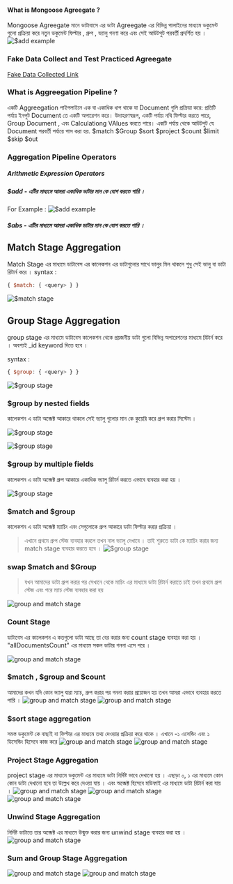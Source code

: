 ####  What is Mongoose Agreegate ? 
Mongoose Agreegate   মানে ডাটাবাসে  এর ডাটা  Agreegate  এর বিভিন্ন পালাইনের মাধ্যমে ডকুমেন্ট গুলো প্রক্রিয়া করে  নতুন ডকুমেন্ট  ফিল্টার ,  গ্রুপ , ভ্যালু গনণা   করে  এবং সেই আউটপুট পরবর্তী  প্রদর্শিত হয় । 
![$add example](https://i.ibb.co/pRw4jsW/download.png)



### Fake Data Collect and Test Practiced  Agreegate 

[Fake Data Collected Link ](https://fakestoreapi.com/products)


### What is Aggreegation  Pipeline ? 
একটি Aggreegation  পাইপলাইনে এক বা একাধিক ধাপ থাকে যা  Document গুলি প্রক্রিয়া করে: প্রতিটি পর্যায় ইনপুট Document তে একটি অপারেশন করে। উদাহরণস্বরূপ, একটি পর্যায় নথি ফিল্টার করতে পারে, Group Document , এবং Calculationg VAlues করতে পারে। একটি পর্যায় থেকে আউটপুট যে Document  পরবর্তী পর্যায়ে পাস করা হয়.
	 $match
	 $Group
	 $sort 
	$project 
	$count 
	$limit 
	$skip
	$out 

### Aggregation Pipeline Operators

##### Arithmetic Expression Operators
##### $add   -	 এটির মাধ্যমে আমরা একাধিক  ডাটার মান কে যোগ করতে পারি  । 
For Example : 
![$add example ](https://www.appsyoda.com/blogimages/add-example-code-and-output-in-MongoDB-Aggregate.png)

##### $abs   -	 এটির মাধ্যমে আমরা একাধিক  ডাটার মান কে যোগ করতে পারি  । 



## Match Stage Aggregation
Match  Stage  এর মাধ্যমে  ডাটাবেস এর কালেকশন এর ডাটাগুলোর সাথে ভালুর মিল থাকলে শুধু সেই ভালু বা ডাটা রিটার্ন করে । 
syntax : 
```javascript
{ $match: { <query> } }
```
![$match stage  ](./img/match.png)


## Group  Stage Aggregation
group stage  এর মাধ্যমে ডাটাবেস কালেকশন  থেকে প্রয়জনীয় ডাটা গুলো বিভিন্ন অপারেশনের মাধ্যমে রিটার্ন করে । 
অবশ্যই  _id  keyword  দিতে হবে । 

syntax : 
```javascript
{ $group: { <query> } }
```
![$group stage  ](./img/groupStage.png)


### $group by nested fields 
কালেকশন এ ডাটা অব্জেক্ট আকারে থাকলে সেই  ভ্যালু গুলোর মান কে কুয়েরি করে গ্রুপ  করার সিস্টেম । 

![$group stage  ](./img/broupbynested1.png)

![$group stage  ](./img/groupbynested2.png)


### $group by multiple fields
কালেকশন এ ডাটা অব্জেক্ট গ্রুপ  আকারে একাধিক  ভ্যালু রিটার্ন করতে  এভাবে ব্যবহার করা  হয় । 

![$group stage  ](./img/groupbymultiplevalue.png)

### $match and $group
কালেকশন এ ডাটা অব্জেক্ট ম্যাচিং এবং সেগুলোকে গ্রুপ আকারে ডাটা ফিল্টার করার প্রক্রিয়া । 

> এখানে প্রথমে গ্রুপ স্টেজ ব্যবহার করলে   তখন  নাল ভ্যালু দেখাবে ।  তাই শুরুতে ডাটা কে ম্যাচিং করার জন্য   match stage ব্যবহার করতে হবে । 
![$group stage  ](./img/match-and-group.png)

### swap $match and $Group

> যখন আমাদের ডাটা গ্রুপ করার পর সেখানে থেকে মাচিং এর  মাধ্যমে  ডাটা রিটার্ন করাতে চাই তখন প্রথমে গ্রুপ স্টেজ এবং পরে ম্যাচ স্টেজ ব্যবহার করা  হয় 

![group and match stage   ](./img/group&match.png)

### Count Stage 
ডাটাবেস এর কালেকশন এ কতগুলো  ডাটা আছে তা  বের করার  জন্য  count stage   ব্যবহার করা হয় ।  "allDocumentsCount"   এর মাধ্যমে সকল ডাটার  গননা  এসে পরে । 

![group and match stage   ](./img/count_stage.png)


### $match , $group and $count
আমাদের কখন যদি  কোন  ভ্যালু দ্বারা ম্যাচ, গ্রুপ করার পর গননা করার  প্রয়োজন হয় তখন আমরা এভাবে ব্যবহার করতে  পারি  । 
![group and match stage   ](./img/groupwithcount.png)
![group and match stage   ](./img/matchwithgroupandcount.png)


### $sort stage aggregation 
সমস্ত ডকুমেন্ট  কে  বাছাই বা ফিল্টার এর মাধ্যমে তথ্য দেওয়ার প্রক্রিয়া করে থাকে । এখানে -১ এসেন্ডিং এবং ১ ডিসেন্ডিং হিসেবে কাজ করে 
![group and match stage   ](./img/sort.png)
![group and match stage   ](./img/sort&group.png)

### Project Stage Aggregation
project stage  এর  মাধ্যমে ডকুমেন্ট এর  মাধ্যমে ডাটা নির্দিষ্ট ভাবে  দেখানো হয় । এছাড়া  ০, ১ এর  মাধ্যমে কোন কোন ডাটা  দেখানো হবে তা উল্লেখ করে দেওয়া  যায় ।  এবং অব্জেক্ট হিসেবে মডিফাই এর  মাধ্যমে  ডাটা রিটার্ন করা  যায় । 
![group and match stage   ](./img/project1.png)
![group and match stage   ](./img/project2.png)
![group and match stage   ](./img/project3.png)

### Unwind  Stage Aggregation
নির্দিষ্ট ডাটাতে তার অব্জেক্ট এর মাধ্যমে  উন্মুক্ত করার জন্য  unwind stage   ব্যবহার করা হয় । 
![group and match stage   ](./img/unwind.png)

### Sum and Group   Stage Aggregation

![group and match stage   ](./img/sum%26group.png)
![group and match stage   ](./img/unwind_sum_group.png)
